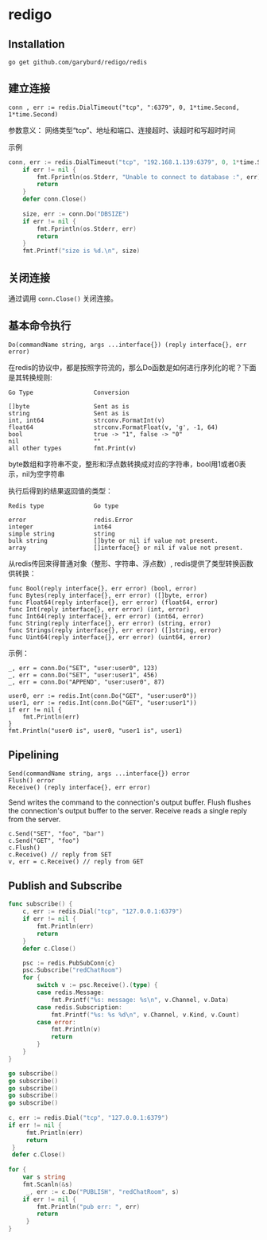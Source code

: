 # redigo

## Installation

	go get github.com/garyburd/redigo/redis

## 建立连接
	conn , err := redis.DialTimeout("tcp", ":6379", 0, 1*time.Second, 1*time.Second)

参数意义： 网络类型“tcp”、地址和端口、连接超时、读超时和写超时时间

示例
```go
conn, err := redis.DialTimeout("tcp", "192.168.1.139:6379", 0, 1*time.Second, 1*time.Second)
	if err != nil {
		fmt.Fprintln(os.Stderr, "Unable to connect to database :", err)
		return
	}
	defer conn.Close()
	
	size, err := conn.Do("DBSIZE")
	if err != nil {
		fmt.Fprintln(os.Stderr, err)
		return
	}
	fmt.Printf("size is %d.\n", size)
```

## 关闭连接
通过调用 `conn.Close()` 关闭连接。

## 基本命令执行

	Do(commandName string, args ...interface{}) (reply interface{}, err error)

在redis的协议中，都是按照字符流的，那么Do函数是如何进行序列化的呢？下面是其转换规则:

	Go Type                 Conversion
	
	[]byte                  Sent as is
	string                  Sent as is
	int, int64              strconv.FormatInt(v)
	float64                 strconv.FormatFloat(v, 'g', -1, 64)
	bool                    true -> "1", false -> "0"
	nil                     ""
	all other types         fmt.Print(v)

byte数组和字符串不变，整形和浮点数转换成对应的字符串，bool用1或者0表示，nil为空字符串

执行后得到的结果返回值的类型：

	Redis type              Go type
	
	error                   redis.Error
	integer                 int64
	simple string           string
	bulk string             []byte or nil if value not present.
	array                   []interface{} or nil if value not present.

从redis传回来得普通对象（整形、字符串、浮点数）, redis提供了类型转换函数供转换：

	func Bool(reply interface{}, err error) (bool, error)
	func Bytes(reply interface{}, err error) ([]byte, error)
	func Float64(reply interface{}, err error) (float64, error)
	func Int(reply interface{}, err error) (int, error)
	func Int64(reply interface{}, err error) (int64, error)
	func String(reply interface{}, err error) (string, error)
	func Strings(reply interface{}, err error) ([]string, error)
	func Uint64(reply interface{}, err error) (uint64, error)

示例：

	_, err = conn.Do("SET", "user:user0", 123)
	_, err = conn.Do("SET", "user:user1", 456)
	_, err = conn.Do("APPEND", "user:user0", 87)
	
	user0, err := redis.Int(conn.Do("GET", "user:user0"))
	user1, err := redis.Int(conn.Do("GET", "user:user1"))
	if err != nil {
		fmt.Println(err)
	}
	fmt.Println("user0 is", user0, "user1 is", user1)

## Pipelining

	Send(commandName string, args ...interface{}) error
	Flush() error
	Receive() (reply interface{}, err error)

Send writes the command to the connection's output buffer. 
Flush flushes the connection's output buffer to the server. 
Receive reads a single reply from the server.

	c.Send("SET", "foo", "bar")
	c.Send("GET", "foo")
	c.Flush()
	c.Receive() // reply from SET
	v, err = c.Receive() // reply from GET

## Publish and Subscribe

```go
func subscribe() {
    c, err := redis.Dial("tcp", "127.0.0.1:6379")
    if err != nil {
        fmt.Println(err)
        return
    }
    defer c.Close()

    psc := redis.PubSubConn{c}
    psc.Subscribe("redChatRoom")
    for {
        switch v := psc.Receive().(type) {
        case redis.Message:
            fmt.Printf("%s: message: %s\n", v.Channel, v.Data)
        case redis.Subscription:
            fmt.Printf("%s: %s %d\n", v.Channel, v.Kind, v.Count)
        case error:
            fmt.Println(v)
            return
        }
    }
}
```

```go
go subscribe()
go subscribe()
go subscribe()
go subscribe()
go subscribe()
 
c, err := redis.Dial("tcp", "127.0.0.1:6379")
if err != nil {
     fmt.Println(err)
     return
 }
 defer c.Close()
 
for {
    var s string
    fmt.Scanln(&s)
     _, err := c.Do("PUBLISH", "redChatRoom", s)
    if err != nil {
        fmt.Println("pub err: ", err)
        return
     }
}
```


